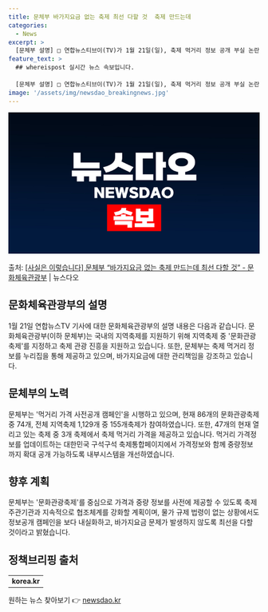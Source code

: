 ```yaml
---
title: 문체부 바가지요금 없는 축제 최선 다할 것  축제 만드는데
categories:
  - News
excerpt: >
  [문체부 설명] □ 연합뉴스티브이(TV)가 1월 21일(일), 축제 먹거리 정보 공개 부실 논란바가지요금 재…
feature_text: >
  ## whereispost 실시간 뉴스 속보입니다.

  [문체부 설명] □ 연합뉴스티브이(TV)가 1월 21일(일), 축제 먹거리 정보 공개 부실 논란바가지요금 재…
image: '/assets/img/newsdao_breakingnews.jpg'
---
```


![뉴스다오 속보](/assets/img/newsdao_breakingnews.jpg)

<p>출처: <a href="https://newsdao.kr/3057" rel="dofollow">[사실은 이렇습니다] 문체부 “바가지요금 없는 축제 만드는데 최선 다할 것” - 문화체육관광부</a> | 뉴스다오</p>

<h2 data-ke-size="size26">문화체육관광부의 설명</h2>
<p data-ke-size="size16">1월 21일 연합뉴스TV 기사에 대한 문화체육관광부의 설명 내용은 다음과 같습니다. 문화체육관광부(이하 문체부)는 국내의 지역축제를 지원하기 위해 지역축제 중 '문화관광축제'를 지정하고 축제 관광 진흥을 지원하고 있습니다. 또한, 문체부는 축제 먹거리 정보를 누리집을 통해 제공하고 있으며, 바가지요금에 대한 관리책임을 강조하고 있습니다.</p>

<h2 data-ke-size="size26">문체부의 노력</h2>
<p data-ke-size="size16">문체부는 '먹거리 가격 사전공개 캠페인'을 시행하고 있으며, 현재 86개의 문화관광축제 중 74개, 전체 지역축제 1,129개 중 155개축제가 참여하였습니다. 또한, 47개의 현재 열리고 있는 축제 중 3개 축제에서 축제 먹거리 가격을 제공하고 있습니다. 먹거리 가격정보를 업데이트하는 대한민국 구석구석 축제통합페이지에서 가격정보와 함께 중량정보까지 확대 공개 가능하도록 내부시스템을 개선하였습니다.</p>

<h2 data-ke-size="size26">향후 계획</h2>
<p data-ke-size="size16">문체부는 '문화관광축제'를 중심으로 가격과 중량 정보를 사전에 제공할 수 있도록 축제 주관기관과 지속적으로 협조체계를 강화할 계획이며, 물가 규제 법령이 없는 상황에서도 정보공개 캠페인을 보다 내실화하고, 바가지요금 문제가 발생하지 않도록 최선을 다할 것이라고 밝혔습니다.</p>

<h2 data-ke-size="size26">정책브리핑 출처</h2>
<table>
   <tbody>
      <tr>
         <td style="text-align: center; height: 17px;"><b>korea.kr</b></td>
      </tr>
   </tbody>
</table> 

원하는 뉴스 찾아보기 👉 <a href="https://newsdao.kr" rel="dofollow">newsdao.kr</a>


